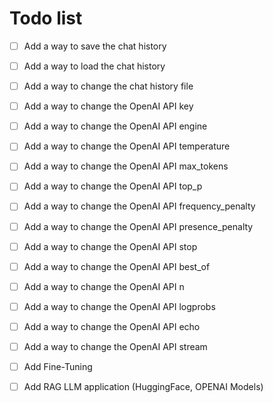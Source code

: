 # Todo list

- [ ] Add a way to save the chat history
- [ ] Add a way to load the chat history
- [ ] Add a way to change the chat history file
- [ ] Add a way to change the OpenAI API key
- [ ] Add a way to change the OpenAI API engine
- [ ] Add a way to change the OpenAI API temperature
- [ ] Add a way to change the OpenAI API max_tokens
- [ ] Add a way to change the OpenAI API top_p
- [ ] Add a way to change the OpenAI API frequency_penalty
- [ ] Add a way to change the OpenAI API presence_penalty
- [ ] Add a way to change the OpenAI API stop
- [ ] Add a way to change the OpenAI API best_of
- [ ] Add a way to change the OpenAI API n
- [ ] Add a way to change the OpenAI API logprobs
- [ ] Add a way to change the OpenAI API echo
- [ ] Add a way to change the OpenAI API stream

- [ ] Add Fine-Tuning
- [ ] Add RAG LLM application (HuggingFace, OPENAI Models)
